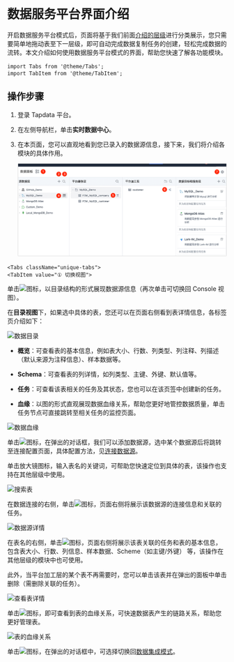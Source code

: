 # 数据服务平台界面介绍

开启数据服务平台模式后，页面将基于我们前面[介绍的层级](enable-daas-mode.md)进行分类展示，您只需要简单地拖动表至下一层级，即可自动完成数据复制任务的创建，轻松完成数据的流转。本文介绍如何使用数据服务平台模式的界面，帮助您快速了解各功能模块。

```mdx-code-block
import Tabs from '@theme/Tabs';
import TabItem from '@theme/TabItem';
```

## 操作步骤

1. 登录 Tapdata 平台。

2. 在左侧导航栏，单击**实时数据中心**。

3. 在本页面，您可以直观地看到您已录入的数据源信息，接下来，我们将介绍各模块的<span id="release320-daas">具体作用</span>。

   ![数据集成模式界面](../../../images/daas_dashboard.png)


```mdx-code-block
<Tabs className="unique-tabs">
<TabItem value="① 切换视图">
```
单击![](/img/switch_icon.png)图标，以目录结构的形式展现数据源信息（再次单击可切换回 Console 视图）。

在**目录视图**下，如果选中具体的表，您还可以在页面右侧看到表详情信息，各标签页介绍如下：

![数据目录](/img/data_category_view.png)



* **概览**：可查看表的基本信息，例如表大小、行数、列类型、列注释、列描述（默认来源为注释信息）、样本数据等。

* **Schema**：可查看表的列详情，如列类型、主键、外键、默认值等。

* **任务**：可查看该表相关的任务及其状态，您也可以在该页签中创建新的任务。 

* **血缘**：以图的形式直观展现数据血缘关系，帮助您更好地管控数据质量，单击任务节点可直接跳转至相关任务的监控页面。
  

![数据血缘](/img/data_lineage.png)

</TabItem>

<TabItem value="② 添加数据源">

单击![](/img/add_icon.png)图标，在弹出的对话框，我们可以添加数据源，选中某个数据源后将跳转至连接配置页面，具体配置方法，见[连接数据源](../../connect-database/README.md)。

</TabItem>

<TabItem value="③ 搜索表">
单击放大镜图标，输入表名的关键词，可帮助您快速定位到具体的表，该操作也支持在其他层级中使用。

![搜索表](/img/search_table.png)

</TabItem>

<TabItem value="④ 数据源详情">

在数据连接的右侧，单击![](/img/detail_icon.png)图标，页面右侧将展示该数据源的连接信息和关联的任务。

![数据源详情](/img/data_source_detail.png)

</TabItem>

<TabItem value="⑤ 表详情">

在表名的右侧，单击![](/img/detail_icon.png)图标，页面右侧将展示该表关联的任务和表的基本信息，包含表大小、行数、列信息、样本数据、Scheme（如主键/外键） 等，该操作在其他层级的模块中也可使用。

此外，当平台加工层的某个表不再需要时，您可以单击该表并在弹出的面板中单击删除（需删除关联的任务）。

![查看表详情](/img/cache_table_detail.png)

</TabItem>

<TabItem value="⑥ 表溯源">

单击![](/img/trace.png)图标，即可查看到表的血缘关系，可快速数据表产生的链路关系，帮助您更好管理表。

![表的血缘关系](/img/trace_source.png)

</TabItem>

<TabItem value="⑦ 切换模式">

单击![](/img/setting_icon.png)图标，在弹出的对话框中，可选择切换回[数据集成模式](../etl-mode/README.md)。

</TabItem>
</Tabs>

